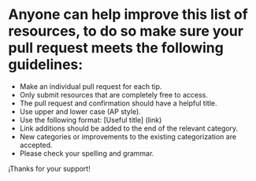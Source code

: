 # Anyone can help improve this list of resources, to do so make sure your pull request meets the following guidelines:

- Make an individual pull request for each tip.
- Only submit resources that are completely free to access.
- The pull request and confirmation should have a helpful title.
- Use upper and lower case (AP style).
- Use the following format: [Useful title] (link)
- Link additions should be added to the end of the relevant category.
- New categories or improvements to the existing categorization are accepted.
- Please check your spelling and grammar.

¡Thanks for your support!